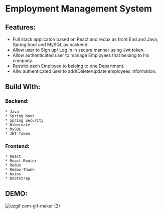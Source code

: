# Employment Management System

## Features:
 * Full stack applicaton based on React and redux as front End and Java, Spring boot and MySQL as backend.
 * Allow user to Sign up/ Log In in secure manner using Jwt token.
 * Allow authenticated user to manage Employees that beloing to his company.
 * Restrict each Employee to beloing to one Department. 
 * Allw authenticated user to add/Delete/update employees information.
 
 ## Build With: 
 
  ### Backend:
    * Java
    * Spring boot
    * Spring Security
    * Hibernate
    * MySQL
    * JWT Token
  
  ### Frontend:
    * React 
    * React-Router
    * Redux
    * Redux-Thunk
    * Axios
    * Bootstrap
  
 ## DEMO:
  
![ezgif com-gif-maker (2)](https://user-images.githubusercontent.com/36235992/128586504-397d543e-06f4-4c4f-b23e-89a0aefdd88c.gif)
